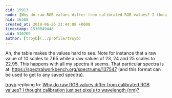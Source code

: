 ```yaml
---
cid: 19913
node: [Why do raw RGB values differ from calibrated RGB values? I thought calibration just set pixels to wavelength (nm)?](../notes/troyb/06-25-2018/why-do-raw-rgb-values-differ-from-calibrated-rgb-values-i-thought-calibration-just-set-pixels-to-wavelength-nm)
nid: 16568
created_at: 2018-06-26 21:44:08 +0000
timestamp: 1530049448
uid: 536769
author: [troyb](../profile/troyb)
---
```


Ah, the table makes the values hard to see. Note for instance that a raw value of 10 scales to 7.65 while a raw values of 23, 24 and 25 scales to 22.95.  This happens with all my spectra it seems. That particular spectra is at: https://spectralworkbench.org/spectrums/137547 (and this format can be used to get to any saved spectra).

[troyb](../profile/troyb) replying to: [Why do raw RGB values differ from calibrated RGB values? I thought calibration just set pixels to wavelength (nm)?](../notes/troyb/06-25-2018/why-do-raw-rgb-values-differ-from-calibrated-rgb-values-i-thought-calibration-just-set-pixels-to-wavelength-nm)

